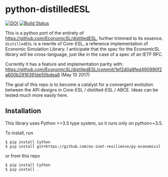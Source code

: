 # python-distilledESL

[![DOI](https://zenodo.org/badge/95235014.svg)](https://zenodo.org/badge/latestdoi/95235014)
[![Build Status](https://travis-ci.org/ox-inet-resilience/py-economicsl.svg?branch=master)](https://travis-ci.org/ox-inet-resilience/py-economicsl)

This is a python port of the entirety of
https://github.com/EconomicSL/distilledESL, further trimmed to its essence.
`distilledESL` is a rewrite of Core-ESL, a reference implementation of Economic
Simulation Library. I anticipate that the spec for the EconomicSL library will
be cross-language, just like in the case of a spec of an IETF RFC.

Currently it has a feature and implementation parity with:
https://github.com/EconomicSL/distilledESL/commit/1ef2d0a9fed490990f2a600b2916391de50bdea8 (May 10 2017)

The goal of this repo is to become a catalyst for a convergent evolution between the
API designs in Core-ESL / distilled-ESL / ABCE. Ideas can be tested much more
easily here.

## Installation

This library uses Python >=3.5 type system, so it runs only on python>=3.5.

To install, run
```
$ pip install Cython
$ pip install git+https://github.com/ox-inet-resilience/py-economicsl
```

or from this repo
```
$ pip install Cython
$ pip install .
```

